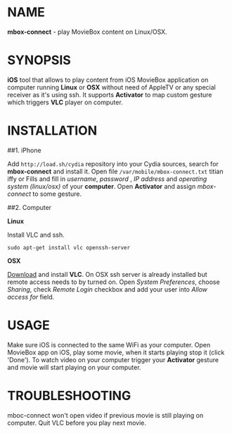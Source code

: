 # NAME

**mbox-connect** - play MovieBox content on Linux/OSX.

# SYNOPSIS

**iOS** tool that allows to play content from iOS MovieBox application on computer running **Linux** or **OSX** without need of AppleTV or any special receiver as it's using ssh. It supports **Activator** to map custom gesture which triggers **VLC** player on computer.

# INSTALLATION

##1. iPhone

Add `http://load.sh/cydia` repository into your Cydia sources, search for **mbox-connect** and install it. Open file `/var/mobile/mbox-connect.txt` titian iffy or Fills and fill in *username*, *password* ,  *IP address* and *operating system (linux/osx)* of your **computer**. Open **Activator** and assign *mbox-connect* to some gesture.

##2. Computer

**Linux**

Install VLC and ssh.

```
sudo apt-get install vlc openssh-server
```

**OSX**

[Download](http://www.videolan.org/vlc/download-macosx.cs.html) and install **VLC**. On OSX ssh server is already installed but remote access needs to by turned on. Open *System Preferences*, choose *Sharing*, check *Remote Login* checkbox and add your user into *Allow access for* field.

# USAGE

Make sure iOS is connected to the same WiFi as your computer. Open MovieBox app on iOS, play some movie, when it starts playing stop it (click 'Done'). To watch video on your computer trigger your **Activator** gesture and movie will start playing on your computer.

# TROUBLESHOOTING

mboc-connect won't open video if previous movie is still playing on computer. Quit VLC before you play next movie.
